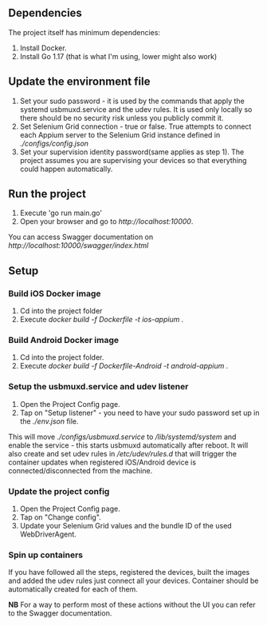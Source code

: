 ## Dependencies  
The project itself has minimum dependencies:  
1. Install Docker.  
2. Install Go 1.17 (that is what I'm using, lower might also work)  

## Update the environment file  
1. Set your sudo password - it is used by the commands that apply the systemd usbmuxd.service and the udev rules. It is used only locally so there should be no security risk unless you publicly commit it.   
2. Set Selenium Grid connection - true or false. True attempts to connect each Appium server to the Selenium Grid instance defined in *./configs/config.json*  
4. Set your supervision identity password(same applies as step 1). The project assumes you are supervising your devices so that everything could happen automatically.  

## Run the project   
1. Execute 'go run main.go'  
2. Open your browser and go to *http://localhost:10000*.  

You can access Swagger documentation on *http://localhost:10000/swagger/index.html*  

## Setup  
### Build iOS Docker image
1. Cd into the project folder  
2. Execute *docker build -f Dockerfile -t ios-appium .*  

### Build Android Docker image
1. Cd into the project folder.  
2. Execute *docker build -f Dockerfile-Android -t android-appium .*

### Setup the usbmuxd.service and udev listener
1. Open the Project Config page.  
2. Tap on "Setup listener" - you need to have your sudo password set up in the *./env.json* file.  

This will move *./configs/usbmuxd.service* to */lib/systemd/system* and enable the service - this starts usbmuxd automatically after reboot. It will also create and set udev rules in */etc/udev/rules.d* that will trigger the container updates when registered iOS/Android device is connected/disconnected from the machine.  

### Update the project config  
1. Open the Project Config page.  
2. Tap on "Change config".  
3. Update your Selenium Grid values and the bundle ID of the used WebDriverAgent.  

### Spin up containers  
If you have followed all the steps, registered the devices, built the images and added the udev rules just connect all your devices. Container should be automatically created for each of them.  

**NB** For a way to perform most of these actions without the UI you can refer to the Swagger documentation. 
